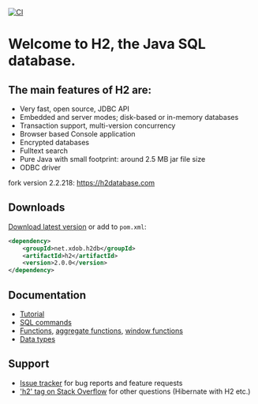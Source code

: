 [![CI](h2/src/docsrc/images/h2-logo-2.png)](https://github.com/h2database/h2database/actions?query=workflow%3ACI)
# Welcome to H2, the Java SQL database.

## The main features of H2 are:

* Very fast, open source, JDBC API
* Embedded and server modes; disk-based or in-memory databases
* Transaction support, multi-version concurrency
* Browser based Console application
* Encrypted databases
* Fulltext search
* Pure Java with small footprint: around 2.5 MB jar file size
* ODBC driver

fork version 2.2.218: https://h2database.com

## Downloads

[Download latest version](https://github.com/dibyang/h2db) or add to `pom.xml`:

```XML
<dependency>
    <groupId>net.xdob.h2db</groupId>
    <artifactId>h2</artifactId>
    <version>2.0.0</version>
</dependency>
```

## Documentation

* [Tutorial](https://h2database.com/html/tutorial.html)
* [SQL commands](https://h2database.com/html/commands.html)
* [Functions](https://h2database.com/html/functions.html), [aggregate functions](https://h2database.com/html/functions-aggregate.html), [window functions](https://h2database.com/html/functions-window.html)
* [Data types](https://h2database.com/html/datatypes.html)

## Support

* [Issue tracker](https://github.com/dibyang/h2db/issues) for bug reports and feature requests
* ['h2' tag on Stack Overflow](https://stackoverflow.com/questions/tagged/h2) for other questions (Hibernate with H2 etc.)
